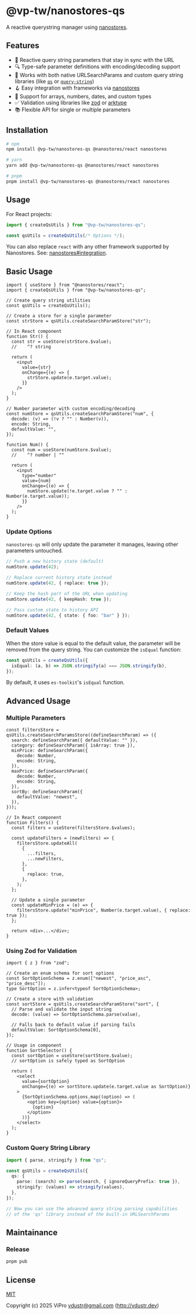 # @vp-tw/nanostores-qs

A reactive querystring manager using [nanostores](https://github.com/nanostores/nanostores).

## Features

- 🔄 Reactive query string parameters that stay in sync with the URL
- 🔍 Type-safe parameter definitions with encoding/decoding support
- 🧩 Works with both native URLSearchParams and custom query string libraries (like [`qs`](https://www.npmjs.com/package/qs) or [`query-string`](https://www.npmjs.com/package/query-string))
- 🪝 Easy integration with frameworks via [nanostores](https://github.com/nanostores/nanostores)
- 🔢 Support for arrays, numbers, dates, and custom types
- ✅ Validation using libraries like [zod](https://github.com/colinhacks/zod) or [arktype](https://github.com/arktypeio/arktype)
- 📚 Flexible API for single or multiple parameters

## Installation

```bash
# npm
npm install @vp-tw/nanostores-qs @nanostores/react nanostores

# yarn
yarn add @vp-tw/nanostores-qs @nanostores/react nanostores

# pnpm
pnpm install @vp-tw/nanostores-qs @nanostores/react nanostores
```

## Usage

For React projects:

```ts
import { createQsUtils } from "@vp-tw/nanostores-qs";

const qsUtils = createQsUtils(/* Options */);
```

You can also replace `react` with any other framework supported by Nanostores. See: [nanostores#integration](https://github.com/nanostores/nanostores#integration).

## Basic Usage

```tsx
import { useStore } from "@nanostores/react";
import { createQsUtils } from "@vp-tw/nanostores-qs";

// Create query string utilities
const qsUtils = createQsUtils();

// Create a store for a single parameter
const strStore = qsUtils.createSearchParamStore("str");

// In React component
function Str() {
  const str = useStore(strStore.$value);
  //    ^? string

  return (
    <input
      value={str}
      onChange={(e) => {
        strStore.update(e.target.value);
      }}
    />
  );
}

// Number parameter with custom encoding/decoding
const numStore = qsUtils.createSearchParamStore("num", {
  decode: (v) => (!v ? "" : Number(v)),
  encode: String,
  defaultValue: "",
});

function Num() {
  const num = useStore(numStore.$value);
  //    ^? number | ""

  return (
    <input
      type="number"
      value={num}
      onChange={(e) => {
        numStore.update(!e.target.value ? "" : Number(e.target.value));
      }}
    />
  );
}
```

### Update Options

`nanostores-qs` will only update the parameter it manages, leaving other parameters untouched.

```ts
// Push a new history state (default)
numStore.update(42);

// Replace current history state instead
numStore.update(42, { replace: true });

// Keep the hash part of the URL when updating
numStore.update(42, { keepHash: true });

// Pass custom state to history API
numStore.update(42, { state: { foo: "bar" } });
```

### Default Values

When the store value is equal to the default value, the parameter will be removed from the query string. You can customize the `isEqual` function:

```ts
const qsUtils = createQsUtils({
  isEqual: (a, b) => JSON.stringify(a) === JSON.stringify(b),
});
```

By default, it uses `es-toolkit`'s `isEqual` function.

## Advanced Usage

### Multiple Parameters

```tsx
const filtersStore = qsUtils.createSearchParamsStore((defineSearchParam) => ({
  search: defineSearchParam({ defaultValue: "" }),
  category: defineSearchParam({ isArray: true }),
  minPrice: defineSearchParam({
    decode: Number,
    encode: String,
  }),
  maxPrice: defineSearchParam({
    decode: Number,
    encode: String,
  }),
  sortBy: defineSearchParam({
    defaultValue: "newest",
  }),
}));

// In React component
function Filters() {
  const filters = useStore(filtersStore.$values);

  const updateFilters = (newFilters) => {
    filtersStore.updateAll(
      {
        ...filters,
        ...newFilters,
      },
      {
        replace: true,
      },
    );
  };

  // Update a single parameter
  const updateMinPrice = (e) => {
    filtersStore.update("minPrice", Number(e.target.value), { replace: true });
  };

  return <div>...</div>;
}
```

### Using Zod for Validation

```tsx
import { z } from "zod";

// Create an enum schema for sort options
const SortOptionSchema = z.enum(["newest", "price_asc", "price_desc"]);
type SortOption = z.infer<typeof SortOptionSchema>;

// Create a store with validation
const sortStore = qsUtils.createSearchParamStore("sort", {
  // Parse and validate the input string
  decode: (value) => SortOptionSchema.parse(value),

  // Falls back to default value if parsing fails
  defaultValue: SortOptionSchema[0],
});

// Usage in component
function SortSelector() {
  const sortOption = useStore(sortStore.$value);
  // sortOption is safely typed as SortOption

  return (
    <select
      value={sortOption}
      onChange={(e) => sortStore.update(e.target.value as SortOption)}
    >
      {SortOptionSchema.options.map((option) => (
        <option key={option} value={option}>
          {option}
        </option>
      ))}
    </select>
  );
}
```

### Custom Query String Library

```ts
import { parse, stringify } from "qs";

const qsUtils = createQsUtils({
  qs: {
    parse: (search) => parse(search, { ignoreQueryPrefix: true }),
    stringify: (values) => stringify(values),
  },
});

// Now you can use the advanced query string parsing capabilities
// of the 'qs' library instead of the built-in URLSearchParams
```

## Maintainance

### Release

```bash
pnpm pub
```

## License

[MIT](./LICENSE)

Copyright (c) 2025 ViPro <vdustr@gmail.com> (<http://vdustr.dev>)
